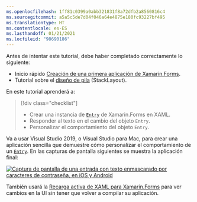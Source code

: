 ```yaml
---
ms.openlocfilehash: 1ff81c0399a0abb321831f8a72dfb2a8560816c4
ms.sourcegitcommit: a5a5c5de7d04f046a64e4875e180fc93227bf495
ms.translationtype: HT
ms.contentlocale: es-ES
ms.lasthandoff: 01/21/2021
ms.locfileid: "98690186"
---
```

Antes de intentar este tutorial, debe haber completado correctamente lo siguiente:

- Inicio rápido [Creación de una primera aplicación de Xamarin.Forms](~/get-started/first-app/index.md).
- Tutorial sobre el [diseño de pila](~/get-started/tutorials/stacklayout/index.yml) (StackLayout).

En este tutorial aprenderá a:

> [!div class="checklist"]
>
> - Crear una instancia de [`Entry`](xref:Xamarin.Forms.Entry) de Xamarin.Forms en XAML.
> - Responder al texto en el cambio del objeto `Entry`.
> - Personalizar el comportamiento del objeto `Entry`.

Va a usar Visual Studio 2019, o Visual Studio para Mac, para crear una aplicación sencilla que demuestre cómo personalizar el comportamiento de un [`Entry`](xref:Xamarin.Forms.Entry). En las capturas de pantalla siguientes se muestra la aplicación final:

[![Captura de pantalla de una entrada con texto enmascarado por caracteres de contraseña, en iOS y Android](../images/customize-behavior.png "Entrada con caracteres de contraseña enmascarados")](../images/customize-behavior-large.png#lightbox "Entrada con caracteres de contraseña enmascarados")

También usará la [Recarga activa de XAML para Xamarin.Forms](~/xamarin-forms/xaml/hot-reload.md) para ver cambios en la UI sin tener que volver a compilar su aplicación.
